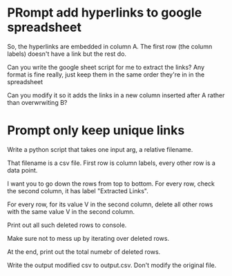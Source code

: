 # PRompt add hyperlinks to google spreadsheet

So, the hyperlinks are embedded in column A. The first row (the column labels) doesn't have a link but the rest do.

Can you write the google sheet script for me to extract the links? Any format is fine really, just keep them in the same order they're in in the spreadsheet

Can you modify it so it adds the links in a new column inserted after A rather than overwrwiting B?

# Prompt only keep unique links

Write a python script that takes one input arg, a relative filename.

That filename is a csv file. First row is column labels, every other row is a data point.

I want you to go down the rows from top to bottom. For every row, check the second column, it has label "Extracted Links".

For every row, for its value V in the second column, delete all other rows with the same value V in the second column.

Print out all such deleted rows to console.

Make sure not to mess up by iterating over deleted rows.

At the end, print out the total numebr of deleted rows.

Write the output modified csv to output.csv. Don't modify the original file.